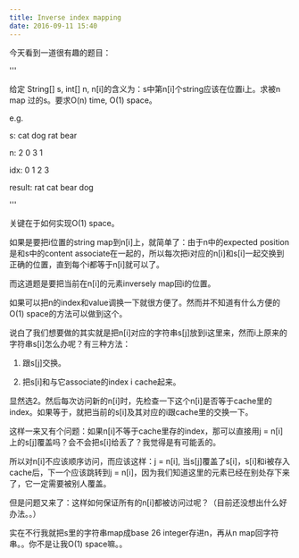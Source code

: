 ```yaml
---
title: Inverse index mapping
date: 2016-09-11 15:40
---
```


今天看到一道很有趣的题目：

'''

给定 String[] s, int[] n, n[i]的含义为：s中第n[i]个string应该在位置i上。求被n map 过的s。要求O(n) time, O(1) space。

e.g.

s:     cat  dog  rat  bear

n:      2    0    3    1

idx:    0    1    2    3

result:  rat  cat  bear  dog

'''

关键在于如何实现O(1) space。

如果是要把i位置的string map到n[i]上，就简单了：由于n中的expected position是和s中的content associate在一起的，所以每次把i对应的n[i]和s[i]一起交换到正确的位置，直到每个i都等于n[i]就可以了。

而这道题是要把当前在n[i]的元素inversely map回i的位置。

如果可以把n的index和value调换一下就很方便了。然而并不知道有什么方便的O(1) space的方法可以做到这个。

说白了我们想要做的其实就是把n[i]对应的字符串s[j]放到i这里来，然而i上原来的字符串s[i]怎么办呢？有三种方法：

1. 跟s[j]交换。

2. 把s[i]和与它associate的index i cache起来。

显然选2。然后每次访问新的n[i]时，先检查一下这个n[i]是否等于cache里的index。如果等于，就把当前的s[i]及其对应的i跟cache里的交换一下。

这样一来又有个问题：如果n[i]不等于cache里存的index，那可以直接用j = n[i]上的s[j]覆盖吗？会不会把s[i]给丢了？我觉得是有可能丢的。

所以对n[i]不应该顺序访问，而应该这样：j = n[i], 当s[j]覆盖了s[i]，s[i]和i被存入cache后，下一个应该跳转到j = n[i]，因为我们知道这里的元素已经在别处存下来了，它一定需要被别人覆盖。

但是问题又来了：这样如何保证所有的n[i]都被访问过呢？（目前还没想出什么好办法。。）

实在不行我就把s里的字符串map成base 26 integer存进n，再从n map回字符串。。你不是让我O(1) space嘛。。
